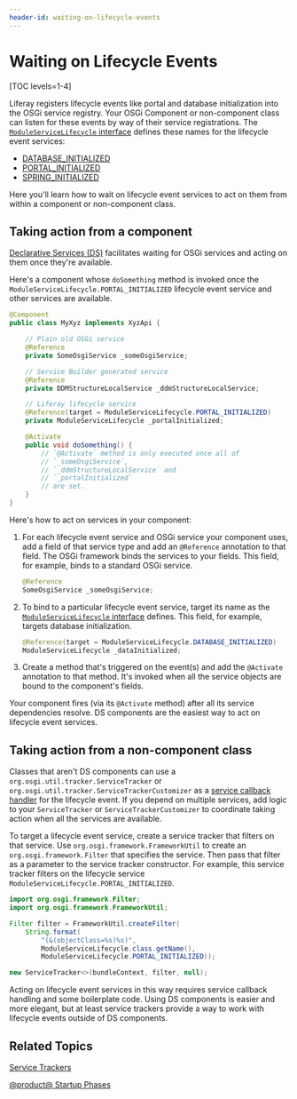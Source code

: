```yaml
---
header-id: waiting-on-lifecycle-events
---
```


# Waiting on Lifecycle Events

[TOC levels=1-4]

Liferay registers lifecycle events like portal and database initialization 
into the OSGi service registry. Your OSGi Component or non-component class 
can listen for these events by way of their service registrations. The 
[`ModuleServiceLifecycle` interface](@platform-ref@/7.2-latest/javadocs/portal-kernel/com/liferay/portal/kernel/module/framework/ModuleServiceLifecycle.html)
defines these names for the lifecycle event services:

-   [DATABASE_INITIALIZED](@platform-ref@/7.2-latest/javadocs/portal-kernel/constant-values.html#com.liferay.portal.kernel.module.framework.ModuleServiceLifecycle.DATABASE_INITIALIZED)
-   [PORTAL_INITIALIZED](@platform-ref@/7.2-latest/javadocs/portal-kernel/constant-values.html#com.liferay.portal.kernel.module.framework.ModuleServiceLifecycle.PORTAL_INITIALIZED)
-   [SPRING_INITIALIZED](@platform-ref@/7.2-latest/javadocs/portal-kernel/constant-values.html#com.liferay.portal.kernel.module.framework.ModuleServiceLifecycle.SPRING_INITIALIZED)

Here you'll learn how to wait on lifecycle event services to act on them from 
within a component or non-component class. 

## Taking action from a component

[Declarative Services (DS)](https://osgi.org/specification/osgi.cmpn/7.0.0/service.component.html) 
facilitates waiting for OSGi services and acting on them once they're available. 

Here's a component whose `doSomething` method is invoked once the 
`ModuleServiceLifecycle.PORTAL_INITIALIZED` lifecycle event service and other 
services are available. 

```java
@Component
public class MyXyz implements XyzApi {

    // Plain old OSGi service
    @Reference
    private SomeOsgiService _someOsgiService;

    // Service Builder generated service
    @Reference
    private DDMStructureLocalService _ddmStructureLocalService;

    // Liferay lifecycle service
    @Reference(target = ModuleServiceLifecycle.PORTAL_INITIALIZED)
    private ModuleServiceLifecycle _portalInitialized;

    @Activate
    public void doSomething() {
        // `@Activate` method is only executed once all of
        // `_someOsgiService`,
        // `_ddmStructureLocalService` and
        // `_portalInitialized`
        // are set.
    }
}
```

Here's how to act on services in your component:

1.  For each lifecycle event service and OSGi service your component uses, add a 
    field of that service type and add an `@Reference` annotation to that field. 
    The OSGi framework binds the services to your fields. This field, for 
    example, binds to a standard OSGi service. 

    ```java
    @Reference
    SomeOsgiService _someOsgiService;
    ```

2.  To bind to a particular lifecycle event service, target its name as the 
    [`ModuleServiceLifecycle` interface](@platform-ref@/7.2-latest/javadocs/portal-kernel/com/liferay/portal/kernel/module/framework/ModuleServiceLifecycle.html)
    defines. This field, for example, targets database initialization. 

    ```java
    @Reference(target = ModuleServiceLifecycle.DATABASE_INITIALIZED)
    ModuleServiceLifecycle _dataInitialized;
    ```

3.  Create a method that's triggered on the event(s) and add the `@Activate` 
    annotation to that method. It's invoked when all the service objects are 
    bound to the component's fields. 

Your component fires (via its `@Activate` method) after all its service 
dependencies resolve. DS components are the easiest way to act on lifecycle 
event services. 

## Taking action from a non-component class

Classes that aren't DS components can use a 
`org.osgi.util.tracker.ServiceTracker` or 
`org.osgi.util.tracker.ServiceTrackerCustomizer` as a 
[service callback handler](/docs/7-2/frameworks/-/knowledge_base/f/using-a-service-tracker#creating-a-service-tracker-that-tracks-service-events-using-a-callback-handler)
for the lifecycle event. If you depend on multiple services, add logic to your
`ServiceTracker` or `ServiceTrackerCustomizer` to coordinate taking action when
all the services are available. 

To target a lifecycle event service, create a service tracker that filters on
that service. Use `org.osgi.framework.FrameworkUtil` to create an
`org.osgi.framework.Filter` that specifies the service. Then pass that filter as
a parameter to the service tracker constructor. For example, this service
tracker filters on the lifecycle service
`ModuleServiceLifecycle.PORTAL_INITIALIZED`.

```java
import org.osgi.framework.Filter;
import org.osgi.framework.FrameworkUtil;

Filter filter = FrameworkUtil.createFilter(
    String.format(
        "(&(objectClass=%s)%s)",
        ModuleServiceLifecycle.class.getName(),
        ModuleServiceLifecycle.PORTAL_INITIALIZED));

new ServiceTracker<>(bundleContext, filter, null);
```

Acting on lifecycle event services in this way requires service callback
handling and some boilerplate code. Using DS components is easier and more
elegant, but at least service trackers provide a way to work with lifecycle
events outside of DS components. 

## Related Topics

[Service Trackers](/docs/7-1/tutorials/-/knowledge_base/t/service-trackers)

[@product@ Startup Phases](/docs/7-1/reference/-/knowledge_base/r/liferay-startup-phases)
